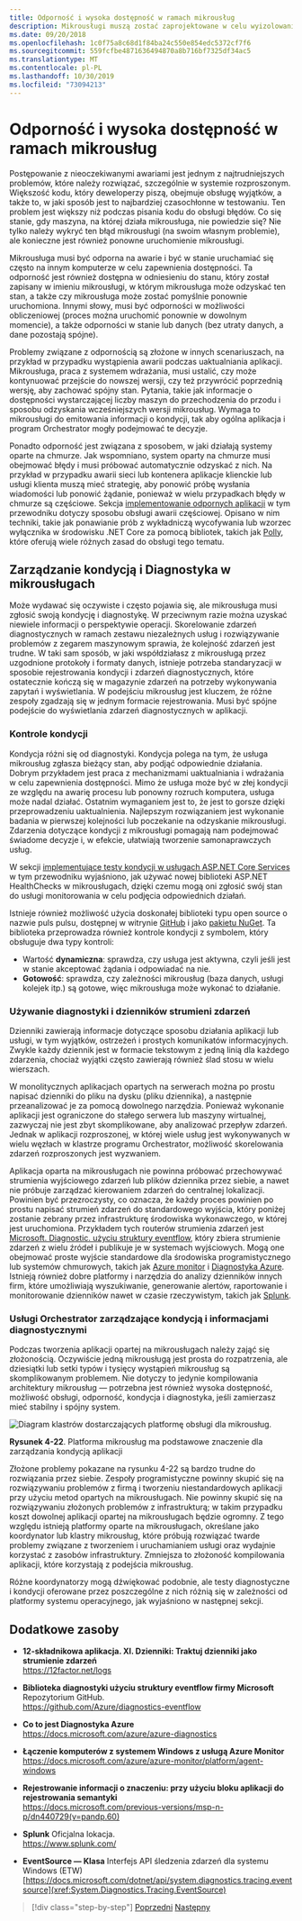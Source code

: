 ```yaml
---
title: Odporność i wysoka dostępność w ramach mikrousług
description: Mikrousługi muszą zostać zaprojektowane w celu wyizolowania przejściowych błędów sieci i zależności, które muszą być odporne na uzyskanie wysokiej dostępności.
ms.date: 09/20/2018
ms.openlocfilehash: 1c0f75a8c68d1f84ba24c550e854edc5372cf7f6
ms.sourcegitcommit: 559fcfbe4871636494870a8b716bf7325df34ac5
ms.translationtype: MT
ms.contentlocale: pl-PL
ms.lasthandoff: 10/30/2019
ms.locfileid: "73094213"
---
```

# <a name="resiliency-and-high-availability-in-microservices"></a>Odporność i wysoka dostępność w ramach mikrousług

Postępowanie z nieoczekiwanymi awariami jest jednym z najtrudniejszych problemów, które należy rozwiązać, szczególnie w systemie rozproszonym. Większość kodu, który deweloperzy piszą, obejmuje obsługę wyjątków, a także to, w jaki sposób jest to najbardziej czasochłonne w testowaniu. Ten problem jest większy niż podczas pisania kodu do obsługi błędów. Co się stanie, gdy maszyna, na której działa mikrousługa, nie powiedzie się? Nie tylko należy wykryć ten błąd mikrousługi (na swoim własnym problemie), ale konieczne jest również ponowne uruchomienie mikrousługi.

Mikrousługa musi być odporna na awarie i być w stanie uruchamiać się często na innym komputerze w celu zapewnienia dostępności. Ta odporność jest również dostępna w odniesieniu do stanu, który został zapisany w imieniu mikrousługi, w którym mikrousługa może odzyskać ten stan, a także czy mikrousługa może zostać pomyślnie ponownie uruchomiona. Innymi słowy, musi być odporności w możliwości obliczeniowej (proces można uruchomić ponownie w dowolnym momencie), a także odporności w stanie lub danych (bez utraty danych, a dane pozostają spójne).

Problemy związane z odpornością są złożone w innych scenariuszach, na przykład w przypadku wystąpienia awarii podczas uaktualniania aplikacji. Mikrousługa, praca z systemem wdrażania, musi ustalić, czy może kontynuować przejście do nowszej wersji, czy też przywrócić poprzednią wersję, aby zachować spójny stan. Pytania, takie jak informacje o dostępności wystarczającej liczby maszyn do przechodzenia do przodu i sposobu odzyskania wcześniejszych wersji mikrousług. Wymaga to mikrousługi do emitowania informacji o kondycji, tak aby ogólna aplikacja i program Orchestrator mogły podejmować te decyzje.

Ponadto odporność jest związana z sposobem, w jaki działają systemy oparte na chmurze. Jak wspomniano, system oparty na chmurze musi obejmować błędy i musi próbować automatycznie odzyskać z nich. Na przykład w przypadku awarii sieci lub kontenera aplikacje klienckie lub usługi klienta muszą mieć strategię, aby ponowić próbę wysłania wiadomości lub ponowić żądanie, ponieważ w wielu przypadkach błędy w chmurze są częściowe. Sekcja [implementowanie odpornych aplikacji](../implement-resilient-applications/index.md) w tym przewodniku dotyczy sposobu obsługi awarii częściowej. Opisano w nim techniki, takie jak ponawianie prób z wykładniczą wycofywania lub wzorzec wyłącznika w środowisku .NET Core za pomocą bibliotek, takich jak [Polly](https://github.com/App-vNext/Polly), które oferują wiele różnych zasad do obsługi tego tematu.

## <a name="health-management-and-diagnostics-in-microservices"></a>Zarządzanie kondycją i Diagnostyka w mikrousługach

Może wydawać się oczywiste i często pojawia się, ale mikrousługa musi zgłosić swoją kondycję i diagnostykę. W przeciwnym razie można uzyskać niewiele informacji o perspektywie operacji. Skorelowanie zdarzeń diagnostycznych w ramach zestawu niezależnych usług i rozwiązywanie problemów z zegarem maszynowym sprawia, że kolejność zdarzeń jest trudne. W taki sam sposób, w jaki współdziałasz z mikrousługą przez uzgodnione protokoły i formaty danych, istnieje potrzeba standaryzacji w sposobie rejestrowania kondycji i zdarzeń diagnostycznych, które ostatecznie kończą się w magazynie zdarzeń na potrzeby wykonywania zapytań i wyświetlania. W podejściu mikrousług jest kluczem, że różne zespoły zgadzają się w jednym formacie rejestrowania. Musi być spójne podejście do wyświetlania zdarzeń diagnostycznych w aplikacji.

### <a name="health-checks"></a>Kontrole kondycji

Kondycja różni się od diagnostyki. Kondycja polega na tym, że usługa mikrousług zgłasza bieżący stan, aby podjąć odpowiednie działania. Dobrym przykładem jest praca z mechanizmami uaktualniania i wdrażania w celu zapewnienia dostępności. Mimo że usługa może być w złej kondycji ze względu na awarię procesu lub ponowny rozruch komputera, usługa może nadal działać. Ostatnim wymaganiem jest to, że jest to gorsze dzięki przeprowadzeniu uaktualnienia. Najlepszym rozwiązaniem jest wykonanie badania w pierwszej kolejności lub poczekanie na odzyskanie mikrousługi. Zdarzenia dotyczące kondycji z mikrousługi pomagają nam podejmować świadome decyzje i, w efekcie, ułatwiają tworzenie samonaprawczych usług.

W sekcji [implementujące testy kondycji w usługach ASP.NET Core Services](../implement-resilient-applications/monitor-app-health.md#implement-health-checks-in-aspnet-core-services) w tym przewodniku wyjaśniono, jak używać nowej biblioteki ASP.NET HealthChecks w mikrousługach, dzięki czemu mogą oni zgłosić swój stan do usługi monitorowania w celu podjęcia odpowiednich działań.

Istnieje również możliwość użycia doskonałej biblioteki typu open source o nazwie puls pulsu, dostępnej w witrynie [GitHub](https://github.com/Xabaril/BeatPulse) i jako [pakietu NuGet](https://www.nuget.org/packages/BeatPulse/). Ta biblioteka przeprowadza również kontrole kondycji z symbolem, który obsługuje dwa typy kontroli:

- Wartość **dynamiczna**: sprawdza, czy usługa jest aktywna, czyli jeśli jest w stanie akceptować żądania i odpowiadać na nie.
- **Gotowość**: sprawdza, czy zależności mikrousług (baza danych, usługi kolejek itp.) są gotowe, więc mikrousługa może wykonać to działanie.

### <a name="using-diagnostics-and-logs-event-streams"></a>Używanie diagnostyki i dzienników strumieni zdarzeń

Dzienniki zawierają informacje dotyczące sposobu działania aplikacji lub usługi, w tym wyjątków, ostrzeżeń i prostych komunikatów informacyjnych. Zwykle każdy dziennik jest w formacie tekstowym z jedną linią dla każdego zdarzenia, chociaż wyjątki często zawierają również ślad stosu w wielu wierszach.

W monolitycznych aplikacjach opartych na serwerach można po prostu napisać dzienniki do pliku na dysku (pliku dziennika), a następnie przeanalizować je za pomocą dowolnego narzędzia. Ponieważ wykonanie aplikacji jest ograniczone do stałego serwera lub maszyny wirtualnej, zazwyczaj nie jest zbyt skomplikowane, aby analizować przepływ zdarzeń. Jednak w aplikacji rozproszonej, w której wiele usług jest wykonywanych w wielu węzłach w klastrze programu Orchestrator, możliwość skorelowania zdarzeń rozproszonych jest wyzwaniem.

Aplikacja oparta na mikrousługach nie powinna próbować przechowywać strumienia wyjściowego zdarzeń lub plików dziennika przez siebie, a nawet nie próbuje zarządzać kierowaniem zdarzeń do centralnej lokalizacji. Powinien być przezroczysty, co oznacza, że każdy proces powinien po prostu napisać strumień zdarzeń do standardowego wyjścia, który poniżej zostanie zebrany przez infrastrukturę środowiska wykonawczego, w której jest uruchomiona. Przykładem tych routerów strumienia zdarzeń jest [Microsoft. Diagnostic. użyciu struktury eventflow](https://github.com/Azure/diagnostics-eventflow), który zbiera strumienie zdarzeń z wielu źródeł i publikuje je w systemach wyjściowych. Mogą one obejmować proste wyjście standardowe dla środowiska programistycznego lub systemów chmurowych, takich jak [Azure monitor](https://azure.microsoft.com/services/monitor//) i [Diagnostyka Azure](https://docs.microsoft.com/azure/azure-monitor/platform/diagnostics-extension-overview). Istnieją również dobre platformy i narzędzia do analizy dzienników innych firm, które umożliwiają wyszukiwanie, generowanie alertów, raportowanie i monitorowanie dzienników nawet w czasie rzeczywistym, takich jak [Splunk](https://www.splunk.com/goto/Splunk_Log_Management?ac=ga_usa_log_analysis_phrase_Mar17&_kk=logs%20analysis&gclid=CNzkzIrex9MCFYGHfgodW5YOtA).

### <a name="orchestrators-managing-health-and-diagnostics-information"></a>Usługi Orchestrator zarządzające kondycją i informacjami diagnostycznymi

Podczas tworzenia aplikacji opartej na mikrousługach należy zająć się złożonością. Oczywiście jedną mikrousługą jest prosta do rozpatrzenia, ale dziesiątki lub setki typów i tysięcy wystąpień mikrousług są skomplikowanym problemem. Nie dotyczy to jedynie kompilowania architektury mikrousług — potrzebna jest również wysoka dostępność, możliwość obsługi, odporność, kondycja i diagnostyka, jeśli zamierzasz mieć stabilny i spójny system.

![Diagram klastrów dostarczających platformę obsługi dla mikrousług.](./media/resilient-high-availability-microservices/microservice-platform.png)

**Rysunek 4-22**. Platforma mikrousług ma podstawowe znaczenie dla zarządzania kondycją aplikacji

Złożone problemy pokazane na rysunku 4-22 są bardzo trudne do rozwiązania przez siebie. Zespoły programistyczne powinny skupić się na rozwiązywaniu problemów z firmą i tworzeniu niestandardowych aplikacji przy użyciu metod opartych na mikrousługach. Nie powinny skupić się na rozwiązywaniu złożonych problemów z infrastrukturą; w takim przypadku koszt dowolnej aplikacji opartej na mikrousługach będzie ogromny. Z tego względu istnieją platformy oparte na mikrousługach, określane jako koordynator lub klastry mikrousług, które próbują rozwiązać twarde problemy związane z tworzeniem i uruchamianiem usługi oraz wydajnie korzystać z zasobów infrastruktury. Zmniejsza to złożoność kompilowania aplikacji, które korzystają z podejścia mikrousług.

Różne koordynatorzy mogą dźwiękować podobnie, ale testy diagnostyczne i kondycji oferowane przez poszczególne z nich różnią się w zależności od platformy systemu operacyjnego, jak wyjaśniono w następnej sekcji.

## <a name="additional-resources"></a>Dodatkowe zasoby

- **12-składnikowa aplikacja. XI. Dzienniki: Traktuj dzienniki jako strumienie zdarzeń** \
  <https://12factor.net/logs>

- **Biblioteka diagnostyki użyciu struktury eventflow firmy Microsoft** Repozytorium GitHub. \
  <https://github.com/Azure/diagnostics-eventflow>

- **Co to jest Diagnostyka Azure** \
  <https://docs.microsoft.com/azure/azure-diagnostics>

- **Łączenie komputerów z systemem Windows z usługą Azure Monitor** \
  <https://docs.microsoft.com/azure/azure-monitor/platform/agent-windows>

- **Rejestrowanie informacji o znaczeniu: przy użyciu bloku aplikacji do rejestrowania semantyki** \
  <https://docs.microsoft.com/previous-versions/msp-n-p/dn440729(v=pandp.60)>

- **Splunk** Oficjalna lokacja. \
  <https://www.splunk.com/>

- **EventSource — Klasa** Interfejs API śledzenia zdarzeń dla systemu Windows (ETW) \
  [https://docs.microsoft.com/dotnet/api/system.diagnostics.tracing.eventsource](xref:System.Diagnostics.Tracing.EventSource)

>[!div class="step-by-step"]
>[Poprzedni](microservice-based-composite-ui-shape-layout.md)
>[Następny](scalable-available-multi-container-microservice-applications.md)
